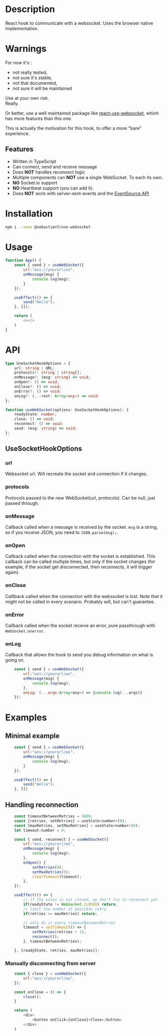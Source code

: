 # Description
React hook to communicate with a websocket. Uses the browser native implementation.

# Warnings
For now it's :
- not really tested,
- not sure it's stable,
- not that documented,
- not sure it will be maintained

Use at your own risk.<br>
Really.

Or better, use a well maintained package like [react-use-websocket](https://www.npmjs.com/package/react-use-websocket), which has more features than this one.

This is actually the motivation for this hook, to offer a more "bare" experience.

## Features
- Written in TypeScript
- Can connect, send and receive message
- Does **NOT** handles reconnect logic
- Multiple components can **NOT** use a single WebSocket. To each its own.
- **NO** Socket.io support
- **NO** Heartbeat support (you can add it).
- Does **NOT** work with server-sent-events and the [EventSource API](https://developer.mozilla.org/en-US/docs/Web/API/EventSource)

# Installation

```sh
npm i --save @sebastienf/use-websocket
```

# Usage
```js
function App() {
    const { send } = useWebSocket({
        url:"wss://yoururl/ws",
        onMessage(msg) {
            console.log(msg);
        }
    });

    useEffect(() => {
        send("Hello");
    }, []);

    return (
        <></>
    )
}
```

# API

```ts
type UseSocketHookOptions = {
    url: string | URL;
    protocols?: string | string[];
    onMessage?: (msg: string) => void;
    onOpen?: () => void;
    onClose?: () => void;
    onError?: () => void;
    onLog?: (...rest: Array<any>) => void;
};

function useWebSocket(options: UseSocketHookOptions): {
    readyState: number;
    close: () => void;
    reconnect: () => void;
    send: (msg: string) => void;
};
```

## UseSocketHookOptions
### url
Websocket url. Will recreate the socket and connection if it changes.

### protocols
Protocols passed to the new WebSocket(url, protocols). Can be null, just passed through.

### onMessage
Callback called when a message is received by the socket. `msg` is a string, so if you receive JSON, you need to `JSON.parse(msg);`.

### onOpen
Callback called when the connection with the socket is established. This callback can be called multiple times, but only if the socket changes (for example, if the socket get disconnected, then reconnects, it will trigger again).

### onClose
Calllback called when the connection with the websocket is lost. Note that it might not be called in every scenario. Probably will, but can't guarantee.

### onError
Callback called when the socket receive an error, pure passthrough with `WebSocket.onerror`.

### onLog
Callback that allows the hook to send you debug information on what is going on.

```js
    const { send } = useWebSocket({
        url:"wss://yoururl/ws",
        onMessage(msg) {
            console.log(msg);
        },
        onLog: (...args:Array<any>) => {console.log(...args)}
    });
```

# Examples

## Minimal example

```js
    const { send } = useWebSocket({
        url:"wss://yoururl/ws",
        onMessage(msg) {
            console.log(msg);
        }
    });

    useEffect(() => {
        send("Hello");
    }, [])
```

## Handling reconnection
```js
    const timeoutBetweenRetries = 5000;
    const [retries, setRetries] = useState<number>(0);
    const [maxRetries, setMaxRetries] = useState<number>(0);
    let timeout:number = 0;

    const { send, reconnect } = useWebSocket({
        url:"wss://yoururl/ws",
        onMessage(msg) {
            console.log(msg);
        },
        onOpen() {
            setRetries(0);
            setMaxRetries(5);
            clearTimeout(timeout);
        },
    });

    useEffect(() => {
        // if the state is not closed, we don't try to reconnect yet
        if(readyState != WebSocket.CLOSED) return;
        // limit the number of possible retry
        if(retries >= maxRetries) return;

        // only do it every timeoutBetweenRetries
        timeout = setTimeout(() => {
            setRetries(retries + 1);
            reconnect();
        }, timeoutBetweenRetries);

    }, [readyState, retries, maxRetries]);
```

### Manually disconnecting from server
```js
    const { close } = useWebSocket({
        url:"wss://yoururl/ws",
    });

    const onClose = () => {
        close();
    }

    return (
        <div>
            <button onClick={onClose}>Close</button>
        </div>
    )

```


